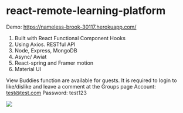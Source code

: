 # react-remote-learning-platform

Demo:
https://nameless-brook-30117.herokuapp.com/

1. Built with React Functional Component Hooks
2. Using Axios. RESTful API
3. Node, Express, MongoDB
4. Async/ Awiat
5. React-spring and Framer motion
6. Material UI

View Buddies function are available for guests.
It is required to login to like/dislike and leave a comment at the Groups page
Account: test@test.com
Password: test123

<img src="https://j.gifs.com/81r6w2.gif" />
